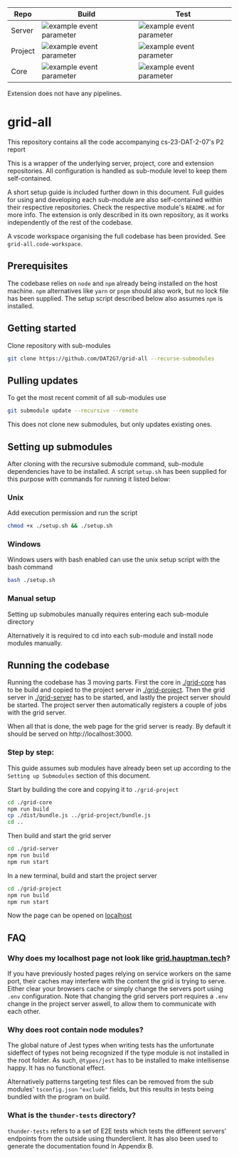 | Repo    | Build                                                                                                               | Test                                                                                                               |
| ------- | ------------------------------------------------------------------------------------------------------------------- | ------------------------------------------------------------------------------------------------------------------ |
| Server  | ![example event parameter](https://github.com/DAT2G7/grid-server/actions/workflows/build.yml/badge.svg?event=push)  | ![example event parameter](https://github.com/DAT2G7/grid-server/actions/workflows/jest.yml/badge.svg?event=push)  |
| Project | ![example event parameter](https://github.com/DAT2G7/grid-project/actions/workflows/build.yml/badge.svg?event=push) | ![example event parameter](https://github.com/DAT2G7/grid-project/actions/workflows/jest.yml/badge.svg?event=push) |
| Core    | ![example event parameter](https://github.com/DAT2G7/grid-core/actions/workflows/build.yml/badge.svg?event=push)    | ![example event parameter](https://github.com/DAT2G7/grid-core/actions/workflows/jest.yml/badge.svg?event=push)    |

Extension does not have any pipelines.

# grid-all

This repository contains all the code accompanying cs-23-DAT-2-07's P2 report

This is a wrapper of the underlying server, project, core and extension repositories. All configuration is handled as sub-module level to keep them self-contained.

A short setup guide is included further down in this document. Full guides for using and developing each sub-module are also self-contained within their respective repositories. Check the respective module's `README.md` for more info. The extension is only described in its own repository, as it works independently of the rest of the codebase.

A vscode workspace organising the full codebase has been provided. See `grid-all.code-workspace`.

## Prerequisites

The codebase relies on `node` and `npm` already being installed on the host machine. `npm` alternatives like `yarn` or `pnpm` should also work, but no lock file has been supplied. The setup script described below also assumes `npm` is installed.

## Getting started

Clone repository with sub-modules

```bash
git clone https://github.com/DAT2G7/grid-all --recurse-submodules
```

## Pulling updates

To get the most recent commit of all sub-modules use

```bash
git submodule update --recursive --remote
```

This does not clone new submodules, but only updates existing ones.

## Setting up submodules

After cloning with the recursive submodule command, sub-module dependencies have to be installed. A script `setup.sh` has been supplied for this purpose with commands for running it listed below:

### Unix

Add execution permission and run the script

```bash
chmod +x ./setup.sh && ./setup.sh
```

### Windows

Windows users with bash enabled can use the unix setup script with the bash command

```bash
bash ./setup.sh
```

### Manual setup

Setting up submobules manually requires entering each sub-module directory

Alternatively it is required to cd into each sub-module and install node modules manually.

## Running the codebase

Running the codebase has 3 moving parts. First the core in [./grid-core](https://github.com/DAT2G7/grid-core) has to be build and copied to the project server in [./grid-project](https://github.com/DAT2G7/grid-project). Then the grid server in [./grid-server](https://github.com/DAT2G7/grid-server) has to be started, and lastly the project server should be started. The project server then automatically registers a couple of jobs with the grid server.

When all that is done, the web page for the grid server is ready. By default it should be served on http://localhost:3000.

### Step by step:

This guide assumes sub modules have already been set up according to the `Setting up Submodules` section of this document.

Start by building the core and copying it to `./grid-project`

```sh
cd ./grid-core
npm run build
cp ./dist/bundle.js ../grid-project/bundle.js
cd ..
```

Then build and start the grid server

```sh
cd ./grid-server
npm run build
npm run start
```

In a new terminal, build and start the project server

```sh
cd ./grid-project
npm run build
npm run start
```

Now the page can be opened on [localhost](http://localhost:3000)

## FAQ

### Why does my localhost page not look like [grid.hauptman.tech](https://grid.hauptman.tech/client)?

If you have previously hosted pages relying on service workers on the same port, their caches may interfere with the content the grid is trying to serve. Either clear your browsers cache or simply change the servers port using `.env` configuration. Note that changing the grid servers port requires a `.env` change in the project server aswell, to allow them to communicate with each other.

### Why does root contain node modules?

The global nature of Jest types when writing tests has the unfortunate sideffect of types not being recognized if the type module is not installed in the root folder. As such, `@types/jest` has to be installed to make intellisense happy. It has no functional effect.

Alternatively patterns targeting test files can be removed from the sub modules' `tsconfig.json` `"exclude"` fields, but this results in tests being bundled with the program on build.

### What is the `thunder-tests` directory?

`thunder-tests` refers to a set of E2E tests which tests the different servers' endpoints from the outside using thunderclient. It has also been used to generate the documentation found in Appendix B.
